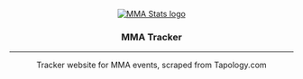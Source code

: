 <p align="center">
  <a href="" rel="noopener">
    <img src="src\projects\images\portfolio.png" alt="MMA Stats logo"></a>
</p>
<h3 align="center">MMA Tracker</h3>

---

<p align="center">Tracker website for MMA events, scraped from Tapology.com</p>
